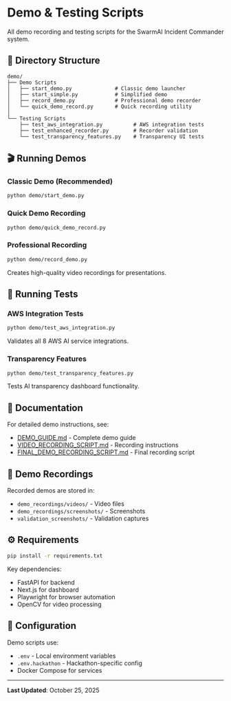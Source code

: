 # Demo & Testing Scripts

All demo recording and testing scripts for the SwarmAI Incident Commander system.

## 📁 Directory Structure

```
demo/
├── Demo Scripts
│   ├── start_demo.py              # Classic demo launcher
│   ├── start_simple.py            # Simplified demo
│   ├── record_demo.py             # Professional demo recorder
│   └── quick_demo_record.py       # Quick recording utility
│
└── Testing Scripts
    ├── test_aws_integration.py          # AWS integration tests
    ├── test_enhanced_recorder.py        # Recorder validation
    └── test_transparency_features.py    # Transparency UI tests
```

## 🎬 Running Demos

### Classic Demo (Recommended)
```bash
python demo/start_demo.py
```

### Quick Demo Recording
```bash
python demo/quick_demo_record.py
```

### Professional Recording
```bash
python demo/record_demo.py
```
Creates high-quality video recordings for presentations.

## 🧪 Running Tests

### AWS Integration Tests
```bash
python demo/test_aws_integration.py
```
Validates all 8 AWS AI service integrations.

### Transparency Features
```bash
python demo/test_transparency_features.py
```
Tests AI transparency dashboard functionality.

## 📖 Documentation

For detailed demo instructions, see:
- [DEMO_GUIDE.md](../DEMO_GUIDE.md) - Complete demo guide
- [VIDEO_RECORDING_SCRIPT.md](../VIDEO_RECORDING_SCRIPT.md) - Recording instructions
- [FINAL_DEMO_RECORDING_SCRIPT.md](../FINAL_DEMO_RECORDING_SCRIPT.md) - Final recording script

## 🎥 Demo Recordings

Recorded demos are stored in:
- `demo_recordings/videos/` - Video files
- `demo_recordings/screenshots/` - Screenshots
- `validation_screenshots/` - Validation captures

## ⚙️ Requirements

```bash
pip install -r requirements.txt
```

Key dependencies:
- FastAPI for backend
- Next.js for dashboard
- Playwright for browser automation
- OpenCV for video processing

## 🔧 Configuration

Demo scripts use:
- `.env` - Local environment variables
- `.env.hackathon` - Hackathon-specific config
- Docker Compose for services

---

**Last Updated**: October 25, 2025
